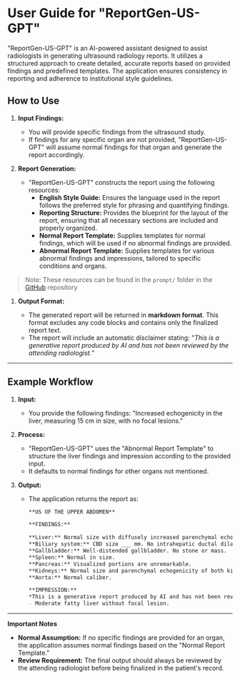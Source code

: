 # User Guide for "ReportGen-US-GPT"


"ReportGen-US-GPT" is an AI-powered assistant designed to assist radiologists in generating ultrasound radiology reports. It utilizes a structured approach to create detailed, accurate reports based on provided findings and predefined templates. The application ensures consistency in reporting and adherence to institutional style guidelines.


## How to Use

1. **Input Findings:**

   - You will provide specific findings from the ultrasound study. 
   - If findings for any specific organ are not provided, "ReportGen-US-GPT" will assume normal findings for that organ and generate the report accordingly.

2. **Report Generation:**

   - "ReportGen-US-GPT" constructs the report using the following resources:
     - **English Style Guide:** Ensures the language used in the report follows the preferred style for phrasing and quantifying findings.
     - **Reporting Structure:** Provides the blueprint for the layout of the report, ensuring that all necessary sections are included and properly organized.
     - **Normal Report Template:** Supplies templates for normal findings, which will be used if no abnormal findings are provided.
     - **Abnormal Report Template:** Supplies templates for various abnormal findings and impressions, tailored to specific conditions and organs.

> Note: These resources can be found in the `prompt/` folder in the [GitHub](https://github.com/Lightbridge-KS/report-gen-us-gpt) repository

1. **Output Format:**

   - The generated report will be returned in **markdown format**. This format excludes any code blocks and contains only the finalized report text.
   - The report will include an automatic disclaimer stating: "*This is a generative report produced by AI and has not been reviewed by the attending radiologist.*"

---

## Example Workflow

1. **Input:** 
   - You provide the following findings: "Increased echogenicity in the liver, measuring 15 cm in size, with no focal lesions."

2. **Process:**
   - "ReportGen-US-GPT" uses the "Abnormal Report Template" to structure the liver findings and impression according to the provided input.
   - It defaults to normal findings for other organs not mentioned.

3. **Output:**
   - The application returns the report as:
  
     ```markdown
     **US OF THE UPPER ABDOMEN**

     **FINDINGS:**

     **Liver:** Normal size with diffusely increased parenchymal echogenicity of the liver. No focal lesion.
     **Biliary system:** CBD size ___ mm. No intrahepatic ductal dilatation.
     **Gallbladder:** Well-distended gallbladder. No stone or mass.
     **Spleen:** Normal in size.
     **Pancreas:** Visualized portions are unremarkable.
     **Kidneys:** Normal size and parenchymal echogenicity of both kidneys. No stone, hydronephrosis, or solid mass.
     **Aorta:** Normal caliber.

     **IMPRESSION:**
     *This is a generative report produced by AI and has not been reviewed by the attending radiologist.*
     - Moderate fatty liver without focal lesion.
     ```

---

**Important Notes**

- **Normal Assumption:** If no specific findings are provided for an organ, the application assumes normal findings based on the "Normal Report Template."
- **Review Requirement:** The final output should always be reviewed by the attending radiologist before being finalized in the patient's record.